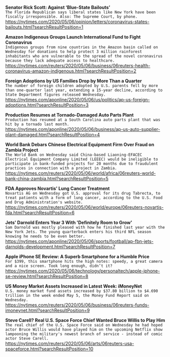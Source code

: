 **Senator Rick Scott: Against ‘Blue-State Bailouts’**\
`The Florida Republican says liberal states like New York have been fiscally irresponsible. Also: The Supreme Court, by phone.`\
https://nytimes.com/2020/05/06/opinion/letters/coronavirus-states-bailouts.html?searchResultPosition=1

**Amazon Indigenous Groups Launch International Fund to Fight Coronavirus**\
`Indigenous groups from nine countries in the Amazon basin called on Wednesday for donations to help protect 3 million rainforest inhabitants who are vulnerable to the spread of the novel coronavirus because they lack adequate access to healthcare.`\
https://nytimes.com/reuters/2020/05/06/business/06reuters-health-coronavirus-amazon-indigenous.html?searchResultPosition=2

**Foreign Adoptions by US Families Drop by More Than a Quarter**\
`The number of foreign children adopted by U.S. parents fell by more than one-quarter last year, extending a 15-year decline, according to State Department figures released Wednesday.`\
https://nytimes.com/aponline/2020/05/06/us/politics/ap-us-foreign-adoptions.html?searchResultPosition=3

**Production Resumes at Tornado-Damaged Auto Parts Plant**\
`Production has resumed at a South Carolina auto parts plant that was hit by a tornado last month.`\
https://nytimes.com/aponline/2020/05/06/business/ap-us-auto-supplier-plant-damaged.html?searchResultPosition=4

**World Bank Debars Chinese Electrical Equipment Firm Over Fraud on Zambia Project**\
`The World Bank on Wednesday said China-based Liaoning-EFACEC Electrical Equipment Company Limited (LEEEC) would be ineligible to participate in bank-funded projects for 20 months due to fraudulent practices in connection with a project in Zambia.`\
https://nytimes.com/reuters/2020/05/06/world/africa/06reuters-world-bank-china-zambia.html?searchResultPosition=5

**FDA Approves Novartis' Lung Cancer Treatment**\
`Novartis AG on Wednesday got U.S. approval for its drug Tabrecta, to treat patients with a form of lung cancer, according to the U.S. Food and Drug Administration's website.`\
https://nytimes.com/reuters/2020/05/06/world/europe/06reuters-novartis-fda.html?searchResultPosition=6

**Jets' Darnold Enters Year 3 With 'Definitely Room to Grow'**\
`Sam Darnold was mostly pleased with how he finished last year with the New York Jets. The young quarterback enters his third NFL season knowing he needs to be even better.`\
https://nytimes.com/aponline/2020/05/06/sports/football/ap-fbn-jets-darnolds-development.html?searchResultPosition=7

**Apple iPhone SE Review: A Superb Smartphone for a Humble Price**\
`For $399, this smartphone hits the high notes: speedy, a great camera and a nice screen. Took long enough, didn’t it?`\
https://nytimes.com/2020/05/06/technology/personaltech/apple-iphone-se-review.html?searchResultPosition=8

**US Money Market Assets Increased in Latest Week: iMoneyNet**\
`U.S. money market fund assets increased by $37.80 billion to $4.690 trillion in the week ended May 5, the Money Fund Report said on Wednesday.`\
https://nytimes.com/reuters/2020/05/06/business/06reuters-funds-imoneynet.html?searchResultPosition=9

**Steve Carell? Real U.S. Space Force Chief Wanted Bruce Willis to Play Him**\
`The real chief of the U.S. Space Force said on Wednesday he had hoped actor Bruce Willis would have played him on the upcoming Netflix show lampooning the military's newest branch of service - instead of comic actor Steve Carell.`\
https://nytimes.com/reuters/2020/05/06/arts/06reuters-usa-spaceforce.html?searchResultPosition=10

